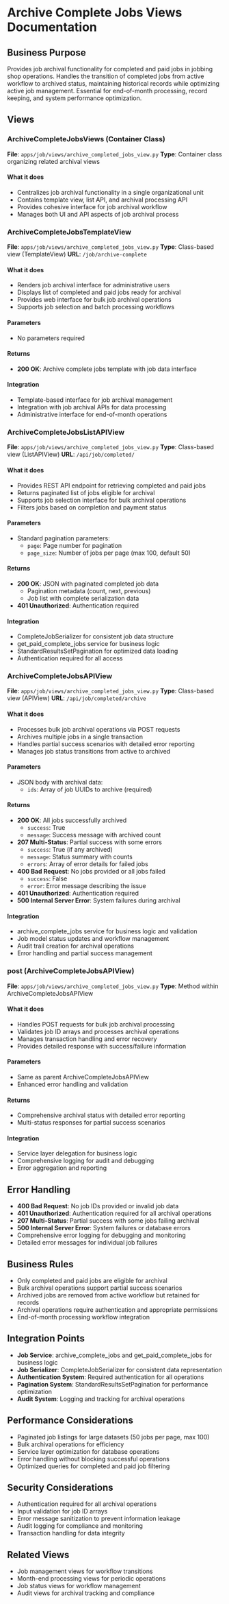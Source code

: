 # Archive Complete Jobs Views Documentation

## Business Purpose
Provides job archival functionality for completed and paid jobs in jobbing shop operations. Handles the transition of completed jobs from active workflow to archived status, maintaining historical records while optimizing active job management. Essential for end-of-month processing, record keeping, and system performance optimization.

## Views

### ArchiveCompleteJobsViews (Container Class)
**File**: `apps/job/views/archive_completed_jobs_view.py`
**Type**: Container class organizing related archival views

#### What it does
- Centralizes job archival functionality in a single organizational unit
- Contains template view, list API, and archival processing API
- Provides cohesive interface for job archival workflow
- Manages both UI and API aspects of job archival process

### ArchiveCompleteJobsTemplateView
**File**: `apps/job/views/archive_completed_jobs_view.py`
**Type**: Class-based view (TemplateView)
**URL**: `/job/archive-complete`

#### What it does
- Renders job archival interface for administrative users
- Displays list of completed and paid jobs ready for archival
- Provides web interface for bulk job archival operations
- Supports job selection and batch processing workflows

#### Parameters
- No parameters required

#### Returns
- **200 OK**: Archive complete jobs template with job data interface

#### Integration
- Template-based interface for job archival management
- Integration with job archival APIs for data processing
- Administrative interface for end-of-month operations

### ArchiveCompleteJobsListAPIView
**File**: `apps/job/views/archive_completed_jobs_view.py`
**Type**: Class-based view (ListAPIView)
**URL**: `/api/job/completed/`

#### What it does
- Provides REST API endpoint for retrieving completed and paid jobs
- Returns paginated list of jobs eligible for archival
- Supports job selection interface for bulk archival operations
- Filters jobs based on completion and payment status

#### Parameters
- Standard pagination parameters:
  - `page`: Page number for pagination
  - `page_size`: Number of jobs per page (max 100, default 50)

#### Returns
- **200 OK**: JSON with paginated completed job data
  - Pagination metadata (count, next, previous)
  - Job list with complete serialization data
- **401 Unauthorized**: Authentication required

#### Integration
- CompleteJobSerializer for consistent job data structure
- get_paid_complete_jobs service for business logic
- StandardResultsSetPagination for optimized data loading
- Authentication required for all access

### ArchiveCompleteJobsAPIView
**File**: `apps/job/views/archive_completed_jobs_view.py`
**Type**: Class-based view (APIView)
**URL**: `/api/job/completed/archive`

#### What it does
- Processes bulk job archival operations via POST requests
- Archives multiple jobs in a single transaction
- Handles partial success scenarios with detailed error reporting
- Manages job status transitions from active to archived

#### Parameters
- JSON body with archival data:
  - `ids`: Array of job UUIDs to archive (required)

#### Returns
- **200 OK**: All jobs successfully archived
  - `success`: True
  - `message`: Success message with archived count
- **207 Multi-Status**: Partial success with some errors
  - `success`: True (if any archived)
  - `message`: Status summary with counts
  - `errors`: Array of error details for failed jobs
- **400 Bad Request**: No jobs provided or all jobs failed
  - `success`: False
  - `error`: Error message describing the issue
- **401 Unauthorized**: Authentication required
- **500 Internal Server Error**: System failures during archival

#### Integration
- archive_complete_jobs service for business logic and validation
- Job model status updates and workflow management
- Audit trail creation for archival operations
- Error handling and partial success management

### post (ArchiveCompleteJobsAPIView)
**File**: `apps/job/views/archive_completed_jobs_view.py`
**Type**: Method within ArchiveCompleteJobsAPIView

#### What it does
- Handles POST requests for bulk job archival processing
- Validates job ID arrays and processes archival operations
- Manages transaction handling and error recovery
- Provides detailed response with success/failure information

#### Parameters
- Same as parent ArchiveCompleteJobsAPIView
- Enhanced error handling and validation

#### Returns
- Comprehensive archival status with detailed error reporting
- Multi-status responses for partial success scenarios

#### Integration
- Service layer delegation for business logic
- Comprehensive logging for audit and debugging
- Error aggregation and reporting

## Error Handling
- **400 Bad Request**: No job IDs provided or invalid job data
- **401 Unauthorized**: Authentication required for all archival operations
- **207 Multi-Status**: Partial success with some jobs failing archival
- **500 Internal Server Error**: System failures or database errors
- Comprehensive error logging for debugging and monitoring
- Detailed error messages for individual job failures

## Business Rules
- Only completed and paid jobs are eligible for archival
- Bulk archival operations support partial success scenarios
- Archived jobs are removed from active workflow but retained for records
- Archival operations require authentication and appropriate permissions
- End-of-month processing workflow integration

## Integration Points
- **Job Service**: archive_complete_jobs and get_paid_complete_jobs for business logic
- **Job Serializer**: CompleteJobSerializer for consistent data representation
- **Authentication System**: Required authentication for all operations
- **Pagination System**: StandardResultsSetPagination for performance optimization
- **Audit System**: Logging and tracking for archival operations

## Performance Considerations
- Paginated job listings for large datasets (50 jobs per page, max 100)
- Bulk archival operations for efficiency
- Service layer optimization for database operations
- Error handling without blocking successful operations
- Optimized queries for completed and paid job filtering

## Security Considerations
- Authentication required for all archival operations
- Input validation for job ID arrays
- Error message sanitization to prevent information leakage
- Audit logging for compliance and monitoring
- Transaction handling for data integrity

## Related Views
- Job management views for workflow transitions
- Month-end processing views for periodic operations
- Job status views for workflow management
- Audit views for archival tracking and compliance